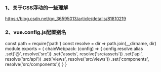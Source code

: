 ### 1、关于CSS浮动的一些理解  
https://blog.csdn.net/qq_36595013/article/details/81810219
### 2、vue.config.js配置别名
const path = require('path')
const resolve = dir => path.join(__dirname, dir)
module.exports = {
  chainWebpack: (config) => {
    config.resolve.alias
      .set('@', resolve('src'))
      .set('assets', resolve('src/assets'))
      .set('api', resolve('src/api'))
      .set('views', resolve('src/views'))
      .set('components', resolve('src/components'))
  }
}
